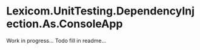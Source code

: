 ﻿# Lexicom.UnitTesting.DependencyInjection.As.ConsoleApp

Work in progress...
Todo fill in readme...